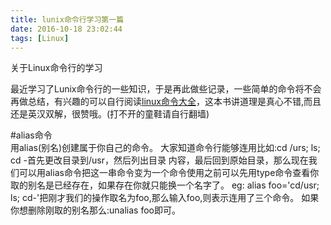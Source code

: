 ```yaml
---
title: lunix命令行学习第一篇
date: 2016-10-18 23:02:44
tags: [Linux]
---
```


关于Linux命令行的学习
<!--more-->
最近学习了Lunix命令行的一些知识，于是再此做些记录，一些简单的命令将不会再做总结，有兴趣的可以自行阅读[linux命令大全](http://billie66.github.io/TLCL/book/index.html)，这本书讲道理是真心不错,而且还是英汉双解，很赞哦。(打不开的童鞋请自行翻墙)

#alias命令	
用alias(别名)创建属于你自己的命令。
大家知道命令行能够连用比如:cd /urs; ls; cd -首先更改目录到/usr，然后列出目录 内容，最后回到原始目录，那么现在我们可以用alias命令把这一串命令变为一个命令使用之前可以先用type命令查看你取的别名是已经存在，如果存在你就只能换一个名字了。
eg: alias foo='cd/usr; ls; cd-'把刚才我们的操作取名为foo,那么输入foo,则表示连用了三个命令。
如果你想删除刚取的别名那么:unalias foo即可。


